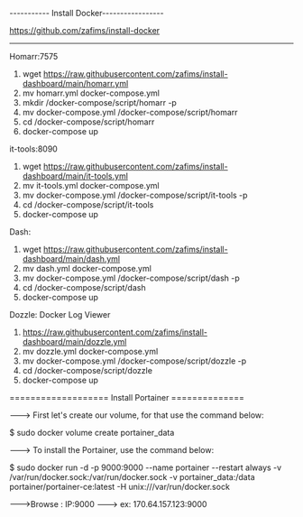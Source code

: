 ----------- Install Docker-----------------

https://github.com/zafims/install-docker

-------------------------------------------
Homarr:7575
1. wget https://raw.githubusercontent.com/zafims/install-dashboard/main/homarr.yml
2. mv homarr.yml docker-compose.yml
3. mkdir /docker-compose/script/homarr -p
4. mv docker-compose.yml /docker-compose/script/homarr
5. cd /docker-compose/script/homarr
6. docker-compose up

it-tools:8090
1. wget https://raw.githubusercontent.com/zafims/install-dashboard/main/it-tools.yml
2. mv it-tools.yml docker-compose.yml
3. mv docker-compose.yml /docker-compose/script/it-tools -p
4. cd /docker-compose/script/it-tools
5. docker-compose up

Dash:
1. wget https://raw.githubusercontent.com/zafims/install-dashboard/main/dash.yml
2. mv dash.yml docker-compose.yml
3. mv docker-compose.yml /docker-compose/script/dash -p
4. cd /docker-compose/script/dash
5. docker-compose up

Dozzle: Docker Log Viewer
1. https://raw.githubusercontent.com/zafims/install-dashboard/main/dozzle.yml
2. mv dozzle.yml docker-compose.yml
3. mv docker-compose.yml /docker-compose/script/dozzle -p
4. cd /docker-compose/script/dozzle
5. docker-compose up

=================== Install Portainer ==============

---> First let's create our volume, for that use the command below:

$ sudo docker volume create portainer_data

---> To install the Portainer, use the command below:

$ sudo  docker run -d -p 9000:9000 --name portainer --restart always -v /var/run/docker.sock:/var/run/docker.sock -v portainer_data:/data portainer/portainer-ce:latest -H unix:///var/run/docker.sock

--->Browse : IP:9000
			---> ex: 170.64.157.123:9000
